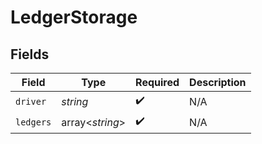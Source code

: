 # LedgerStorage


## Fields

| Field              | Type               | Required           | Description        |
| ------------------ | ------------------ | ------------------ | ------------------ |
| `driver`           | *string*           | :heavy_check_mark: | N/A                |
| `ledgers`          | array<*string*>    | :heavy_check_mark: | N/A                |